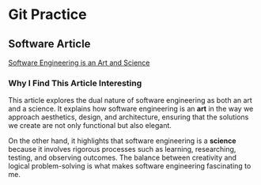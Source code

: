 # Git Practice

## Software Article

[Software Engineering is an Art and Science](https://medium.com/@bipinrknr/software-engineering-is-an-art-and-science-d398bebc8296)

### Why I Find This Article Interesting

This article explores the dual nature of software engineering as both an art and a science. It explains how software engineering is an **art** in the way we approach aesthetics, design, and architecture, ensuring that the solutions we create are not only functional but also elegant.

On the other hand, it highlights that software engineering is a **science** because it involves rigorous processes such as learning, researching, testing, and observing outcomes. The balance between creativity and logical problem-solving is what makes software engineering fascinating to me.